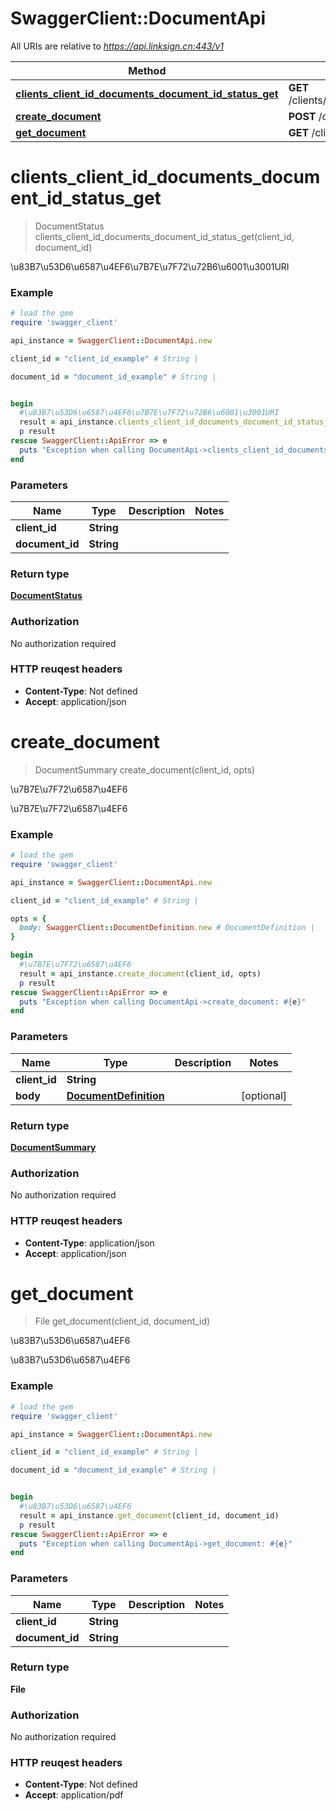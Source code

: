 # SwaggerClient::DocumentApi

All URIs are relative to *https://api.linksign.cn:443/v1*

Method | HTTP request | Description
------------- | ------------- | -------------
[**clients_client_id_documents_document_id_status_get**](DocumentApi.md#clients_client_id_documents_document_id_status_get) | **GET** /clients/{clientId}/documents/{documentId}/status | \u83B7\u53D6\u6587\u4EF6\u7B7E\u7F72\u72B6\u6001\u3001URI
[**create_document**](DocumentApi.md#create_document) | **POST** /clients/{clientId}/documents | \u7B7E\u7F72\u6587\u4EF6
[**get_document**](DocumentApi.md#get_document) | **GET** /clients/{clientId}/documents/{documentId} | \u83B7\u53D6\u6587\u4EF6


# **clients_client_id_documents_document_id_status_get**
> DocumentStatus clients_client_id_documents_document_id_status_get(client_id, document_id)

\u83B7\u53D6\u6587\u4EF6\u7B7E\u7F72\u72B6\u6001\u3001URI

### Example
```ruby
# load the gem
require 'swagger_client'

api_instance = SwaggerClient::DocumentApi.new

client_id = "client_id_example" # String | 

document_id = "document_id_example" # String | 


begin
  #\u83B7\u53D6\u6587\u4EF6\u7B7E\u7F72\u72B6\u6001\u3001URI
  result = api_instance.clients_client_id_documents_document_id_status_get(client_id, document_id)
  p result
rescue SwaggerClient::ApiError => e
  puts "Exception when calling DocumentApi->clients_client_id_documents_document_id_status_get: #{e}"
end
```

### Parameters

Name | Type | Description  | Notes
------------- | ------------- | ------------- | -------------
 **client_id** | **String**|  | 
 **document_id** | **String**|  | 

### Return type

[**DocumentStatus**](DocumentStatus.md)

### Authorization

No authorization required

### HTTP reuqest headers

 - **Content-Type**: Not defined
 - **Accept**: application/json



# **create_document**
> DocumentSummary create_document(client_id, opts)

\u7B7E\u7F72\u6587\u4EF6

\u7B7E\u7F72\u6587\u4EF6

### Example
```ruby
# load the gem
require 'swagger_client'

api_instance = SwaggerClient::DocumentApi.new

client_id = "client_id_example" # String | 

opts = { 
  body: SwaggerClient::DocumentDefinition.new # DocumentDefinition | 
}

begin
  #\u7B7E\u7F72\u6587\u4EF6
  result = api_instance.create_document(client_id, opts)
  p result
rescue SwaggerClient::ApiError => e
  puts "Exception when calling DocumentApi->create_document: #{e}"
end
```

### Parameters

Name | Type | Description  | Notes
------------- | ------------- | ------------- | -------------
 **client_id** | **String**|  | 
 **body** | [**DocumentDefinition**](DocumentDefinition.md)|  | [optional] 

### Return type

[**DocumentSummary**](DocumentSummary.md)

### Authorization

No authorization required

### HTTP reuqest headers

 - **Content-Type**: application/json
 - **Accept**: application/json



# **get_document**
> File get_document(client_id, document_id)

\u83B7\u53D6\u6587\u4EF6

\u83B7\u53D6\u6587\u4EF6

### Example
```ruby
# load the gem
require 'swagger_client'

api_instance = SwaggerClient::DocumentApi.new

client_id = "client_id_example" # String | 

document_id = "document_id_example" # String | 


begin
  #\u83B7\u53D6\u6587\u4EF6
  result = api_instance.get_document(client_id, document_id)
  p result
rescue SwaggerClient::ApiError => e
  puts "Exception when calling DocumentApi->get_document: #{e}"
end
```

### Parameters

Name | Type | Description  | Notes
------------- | ------------- | ------------- | -------------
 **client_id** | **String**|  | 
 **document_id** | **String**|  | 

### Return type

**File**

### Authorization

No authorization required

### HTTP reuqest headers

 - **Content-Type**: Not defined
 - **Accept**: application/pdf



